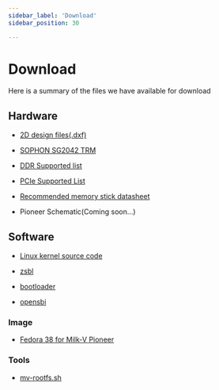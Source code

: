 ```yaml
---
sidebar_label: 'Download'
sidebar_position: 30

---
```

# Download

Here is a summary of the files we have available for download

## Hardware
- [2D design files(.dxf)](https://github.com/milkv-pioneer/hardware/tree/main/Milk-V_Pioneer_2D)

- [SOPHON SG2042 TRM](https://github.com/milkv-pioneer/hardware/blob/main/SG2042-TRM.pdf)

- [DDR Supported list](https://github.com/milkv-pioneer/hardware/blob/main/pioneer_ddr_list.pdf)

- [PCIe Supported List](https://github.com/milkv-pioneer/hardware/blob/main/pioneer_pcie_list.pdf)

- [Recommended memory stick datasheet](https://github.com/milkv-pioneer/hardware/blob/main/Longsys_DDR4_RDIMM_32GB_2RX8_Specfication_RER432A032G7-WFS100_V1.1.pdf)

- Pioneer Schematic(Coming soon...)

## Software

- [Linux kernel source code](https://github.com/milkv-pioneer/linux-riscv)

- [zsbl](https://github.com/milkv-pioneer/zsbl)

- [bootloader](https://github.com/milkv-pioneer/bootloader)

- [opensbi](https://github.com/milkv-pioneer/opensbi)

### Image

- [Fedora 38 for Milk-V Pioneer](https://drive.google.com/file/d/1IjxeKiwtyDTmc2YGbn7yvpbCx0B1kkBh/view?usp=sharing)

### Tools
- [mv-rootfs.sh](https://drive.google.com/file/d/1550ZjmqCR99_t30qjf0FD-fKLUp5JbbY/view?usp=sharing)